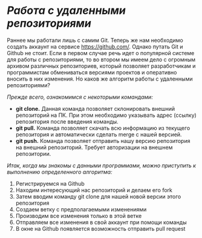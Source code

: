 # *Работа с удаленными репозиториями*

Раннее мы работали лишь с самим Git. Теперь же нам необходимо создать аккаунт на сервисе <https://github.com/>. Однако путать Git и Github не стоит. Если в первом случае речь идет о популярной системе для работы с репозиториями, то во втором мы имеем дело с огромным архивом различных репозиториев, который позволяет разработчикам и программистам обмениваться версиями проектов и оперативно вносить в них изменения. Но каков же алгоритм работы с удаленными репозиториями?

*Прежде всего, ознакомимся с некоторыми командами:*

* **git clone.** Данная команда позволяет склонировать внешний репозиторий на ПК. При этом необходимо указывать адрес (ссылку) репозитория после введения команды. 
* **git pull.** Команда позволяет скачать всю информацию из текущего репозитория и автоматически сделать merge с нашей версией.
* **git push.** Команда позволяет отправить нашу версию репозитория на внешний репозиторий. Требует авторизации на внешнем репозитории.

*Итак, когда мы знакомы с данными программами, можно приступить к выполнению определенного алгоритма:*

1. Регистрируемся на Github
2. Находим интересующий нас репозиторий и делаем его fork 
3. Затем вводим команду git clone для нашей новой версии этого репозитория 
4. Создаем ветку с предполагаемыми изменениями
5. Производим все изменения только в этой ветке
6. Отправляем все изменения в свой аккаунт при помощи команды  
7. В окне на Github появляется возможность отправить pull request 
